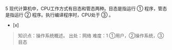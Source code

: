 5
现代计算机中，CPU工作方式有目态和管态两种。目态是指运行 ① 程序，管态是指运行 ② 程序。执行编译程序时，CPU处于 ③ 。
- [x]  

> 知识点：操作系统概述。
> 出处：网络
> 难度：1
> ①用户，②操作系统，③目态
